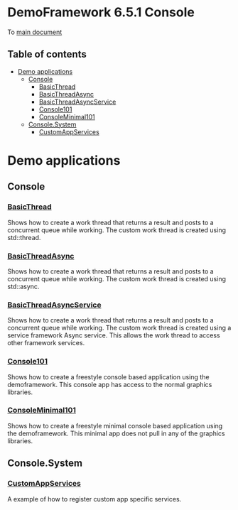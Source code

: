 <!-- #AG_PROJECT_NAMESPACE_ROOT# -->
<!-- #AG_PROJECT_CAPTION_BEGIN# -->
# DemoFramework 6.5.1 Console

To [main document](../../README.md)
<!-- #AG_PROJECT_CAPTION_END# -->
## Table of contents
<!-- #AG_TOC_BEGIN# -->
* [Demo applications](#demo-applications)
  * [Console](#console)
    * [BasicThread](#basicthread)
    * [BasicThreadAsync](#basicthreadasync)
    * [BasicThreadAsyncService](#basicthreadasyncservice)
    * [Console101](#console101)
    * [ConsoleMinimal101](#consoleminimal101)
  * [Console.System](#consolesystem)
    * [CustomAppServices](#customappservices)
<!-- #AG_TOC_END# -->

# Demo applications

<!-- #AG_DEMOAPPS_BEGIN# -->

## Console

### [BasicThread](BasicThread)

Shows how to create a work thread that returns a result and posts to a concurrent queue while working.
The custom work thread is created using std::thread.

### [BasicThreadAsync](BasicThreadAsync)

Shows how to create a work thread that returns a result and posts to a concurrent queue while working.
The custom work thread is created using std::async.

### [BasicThreadAsyncService](BasicThreadAsyncService)

Shows how to create a work thread that returns a result and posts to a concurrent queue while working.
The custom work thread is created using a service framework Async service. This allows the work thread to access other framework services.

### [Console101](Console101)

Shows how to create a freestyle  console based application using the demoframework.
This console app has access to the normal graphics libraries.

### [ConsoleMinimal101](ConsoleMinimal101)

Shows how to create a freestyle minimal console based application using the demoframework.
This minimal app does not pull in any of the graphics libraries.

## Console.System

### [CustomAppServices](System/CustomAppServices)

A example of how to register custom app specific services.

<!-- #AG_DEMOAPPS_END# -->
